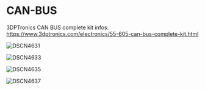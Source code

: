 # CAN-BUS
3DPTronics CAN BUS complete kit infos:  https://www.3dptronics.com/electronics/55-605-can-bus-complete-kit.html


![DSCN4631](https://user-images.githubusercontent.com/109287233/178979714-830e1875-cd54-432e-935e-964108416fb6.JPG)


![DSCN4633](https://user-images.githubusercontent.com/109287233/178979724-5f383580-008d-4c54-868c-8216238a246c.JPG)


![DSCN4635](https://user-images.githubusercontent.com/109287233/178979726-a99c4c67-5318-4bc3-891d-688d007454b5.JPG)


![DSCN4637](https://user-images.githubusercontent.com/109287233/178979728-9ada5d6f-0479-419a-95e1-22c395bb860f.JPG)

